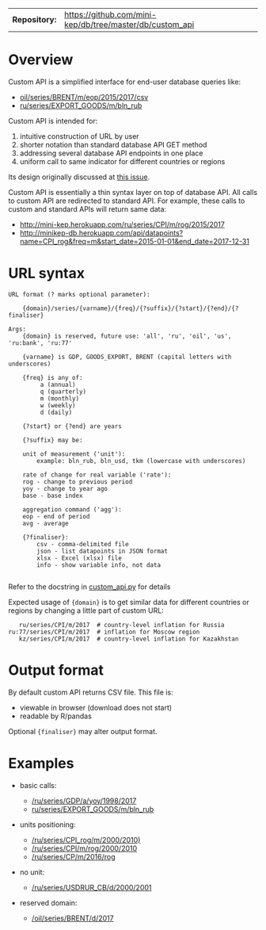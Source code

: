 <table>   
<tr>
    <td><b>Repository:</b></td>
    <td><a href="https://github.com/mini-kep/db/tree/master/db/custom_api">https://github.com/mini-kep/db/tree/master/db/custom_api</a>
    </td>
</tr>
</table>


# Overview

Custom API is a simplified interface for end-user database queries like:

- [oil/series/BRENT/m/eop/2015/2017/csv](http://mini-kep.herokuapp.com/oil/series/BRENT/m/eop/2015/2017/csv)
- [ru/series/EXPORT_GOODS/m/bln_rub](http://mini-kep.herokuapp.com/ru/series/EXPORT_GOODS/m/bln_rub)

Сustom API is intended for:

1. intuitive construction of URL by user
2. shorter notation than standard database API GET method 
3. addressing several database API endpoints in one place
4. uniform call to same indicator for different countries or regions

Its design originally discussed at [this issue](https://github.com/mini-kep/frontend-app/issues/8).

Custom API is essentially a thin syntax layer on top of database API. 
All calls to custom API are redirected to standard API. For example, these calls to custom and standard APIs will return same data:  

- <http://mini-kep.herokuapp.com/ru/series/CPI/m/rog/2015/2017>
- <http://minikep-db.herokuapp.com/api/datapoints?name=CPI_rog&freq=m&start_date=2015-01-01&end_date=2017-12-31>

   
URL syntax
==========

```
URL format (? marks optional parameter):

    {domain}/series/{varname}/{freq}/{?suffix}/{?start}/{?end}/{?finaliser}
    
Args:    
    {domain} is reserved, future use: 'all', 'ru', 'oil', 'us', 'ru:bank', 'ru:77'
	
    {varname} is GDP, GOODS_EXPORT, BRENT (capital letters with underscores)
	
    {freq} is any of:
         a (annual)
         q (quarterly)
         m (monthly)
         w (weekly)
         d (daily)
	 
    {?start} or {?end} are years
	
    {?suffix} may be:
	
    unit of measurement ('unit'):
        example: bln_rub, bln_usd, tkm (lowercase with underscores)
	
    rate of change for real variable ('rate'):
	rog - change to previous period
	yoy - change to year ago
	base - base index
	
    aggregation command ('agg'):
	eop - end of period
	avg - average
   
    {?finaliser}:
        csv - comma-delimited file
        json - list datapoints in JSON format       
        xlsx - Excel (xlsx) file  
        info - show variable info, not data 		
		
```

Refer to the docstring in 
[custom_api.py](https://github.com/mini-kep/helper-custom-api/blob/master/src/custom_api.py) 
for details 

Expected usage of ```{domain}``` is to get similar data 
for different countries or regions by changing a little part of custom URL:

```
   ru/series/CPI/m/2017  # country-level inflation for Russia 
ru:77/series/CPI/m/2017  # inflation for Moscow region                         
   kz/series/CPI/m/2017  # country-level inflation for Kazakhstan
```

# Output format

By default custom API returns CSV file. This file is:

- viewable in browser (download does not start)
- readable by R/pandas

Optional  ```{finaliser}``` may alter output format.


# Examples

- basic calls:
    - [/ru/series/GDP/a/yoy/1998/2017](http://minikep-db.herokuapp.com/ru/series/GDP/a/yoy/1998/2017)
    - [ru/series/EXPORT_GOODS/m/bln_rub](http://minikep-db.herokuapp.com/ru/series/EXPORT_GOODS/m/bln_rub)
    
- units positioning:
    - [/ru/series/CPI_rog/m/2000/2010)](http://minikep-db.herokuapp.com/ru/series/CPI_rog/m/2000/2010)
    - [/ru/series/CPI/m/rog/2000/2010](http://minikep-db.herokuapp.com/ru/series/CPI/m/rog/2000/2010)
    - [/ru/series/CP/m/2016/rog](https://minikep-db.herokuapp.com/ru/series/CPI/m/2016/rog)

- no unit:
    - [/ru/series/USDRUR_CB/d/2000/2001](https://minikep-db.herokuapp.com/ru/series/USDRUR_CB/d/2015/2016)

- reserved domain:
    - [/oil/series/BRENT/d/2017](https://minikep-db.herokuapp.com/oil/series/BRENT/d/2017)    
